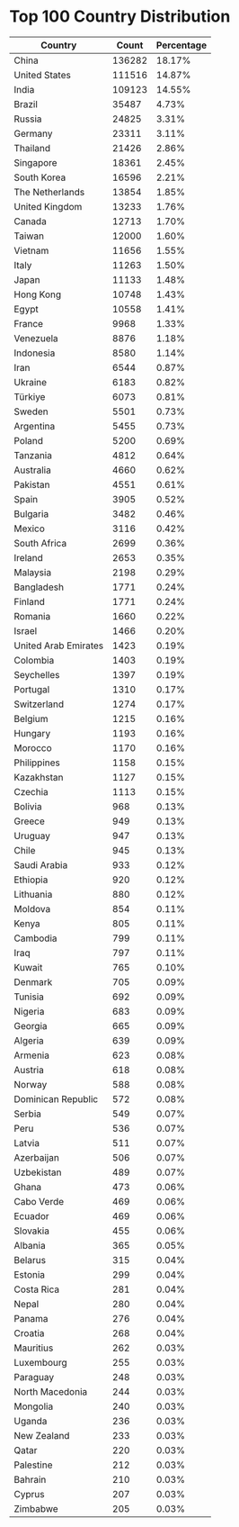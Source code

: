 # Top 100 Country Distribution
| Country | Count | Percentage |
|----|----|----|
| China | 136282 | 18.17% |
| United States | 111516 | 14.87% |
| India | 109123 | 14.55% |
| Brazil | 35487 | 4.73% |
| Russia | 24825 | 3.31% |
| Germany | 23311 | 3.11% |
| Thailand | 21426 | 2.86% |
| Singapore | 18361 | 2.45% |
| South Korea | 16596 | 2.21% |
| The Netherlands | 13854 | 1.85% |
| United Kingdom | 13233 | 1.76% |
| Canada | 12713 | 1.70% |
| Taiwan | 12000 | 1.60% |
| Vietnam | 11656 | 1.55% |
| Italy | 11263 | 1.50% |
| Japan | 11133 | 1.48% |
| Hong Kong | 10748 | 1.43% |
| Egypt | 10558 | 1.41% |
| France | 9968 | 1.33% |
| Venezuela | 8876 | 1.18% |
| Indonesia | 8580 | 1.14% |
| Iran | 6544 | 0.87% |
| Ukraine | 6183 | 0.82% |
| Türkiye | 6073 | 0.81% |
| Sweden | 5501 | 0.73% |
| Argentina | 5455 | 0.73% |
| Poland | 5200 | 0.69% |
| Tanzania | 4812 | 0.64% |
| Australia | 4660 | 0.62% |
| Pakistan | 4551 | 0.61% |
| Spain | 3905 | 0.52% |
| Bulgaria | 3482 | 0.46% |
| Mexico | 3116 | 0.42% |
| South Africa | 2699 | 0.36% |
| Ireland | 2653 | 0.35% |
| Malaysia | 2198 | 0.29% |
| Bangladesh | 1771 | 0.24% |
| Finland | 1771 | 0.24% |
| Romania | 1660 | 0.22% |
| Israel | 1466 | 0.20% |
| United Arab Emirates | 1423 | 0.19% |
| Colombia | 1403 | 0.19% |
| Seychelles | 1397 | 0.19% |
| Portugal | 1310 | 0.17% |
| Switzerland | 1274 | 0.17% |
| Belgium | 1215 | 0.16% |
| Hungary | 1193 | 0.16% |
| Morocco | 1170 | 0.16% |
| Philippines | 1158 | 0.15% |
| Kazakhstan | 1127 | 0.15% |
| Czechia | 1113 | 0.15% |
| Bolivia | 968 | 0.13% |
| Greece | 949 | 0.13% |
| Uruguay | 947 | 0.13% |
| Chile | 945 | 0.13% |
| Saudi Arabia | 933 | 0.12% |
| Ethiopia | 920 | 0.12% |
| Lithuania | 880 | 0.12% |
| Moldova | 854 | 0.11% |
| Kenya | 805 | 0.11% |
| Cambodia | 799 | 0.11% |
| Iraq | 797 | 0.11% |
| Kuwait | 765 | 0.10% |
| Denmark | 705 | 0.09% |
| Tunisia | 692 | 0.09% |
| Nigeria | 683 | 0.09% |
| Georgia | 665 | 0.09% |
| Algeria | 639 | 0.09% |
| Armenia | 623 | 0.08% |
| Austria | 618 | 0.08% |
| Norway | 588 | 0.08% |
| Dominican Republic | 572 | 0.08% |
| Serbia | 549 | 0.07% |
| Peru | 536 | 0.07% |
| Latvia | 511 | 0.07% |
| Azerbaijan | 506 | 0.07% |
| Uzbekistan | 489 | 0.07% |
| Ghana | 473 | 0.06% |
| Cabo Verde | 469 | 0.06% |
| Ecuador | 469 | 0.06% |
| Slovakia | 455 | 0.06% |
| Albania | 365 | 0.05% |
| Belarus | 315 | 0.04% |
| Estonia | 299 | 0.04% |
| Costa Rica | 281 | 0.04% |
| Nepal | 280 | 0.04% |
| Panama | 276 | 0.04% |
| Croatia | 268 | 0.04% |
| Mauritius | 262 | 0.03% |
| Luxembourg | 255 | 0.03% |
| Paraguay | 248 | 0.03% |
| North Macedonia | 244 | 0.03% |
| Mongolia | 240 | 0.03% |
| Uganda | 236 | 0.03% |
| New Zealand | 233 | 0.03% |
| Qatar | 220 | 0.03% |
| Palestine | 212 | 0.03% |
| Bahrain | 210 | 0.03% |
| Cyprus | 207 | 0.03% |
| Zimbabwe | 205 | 0.03% |

